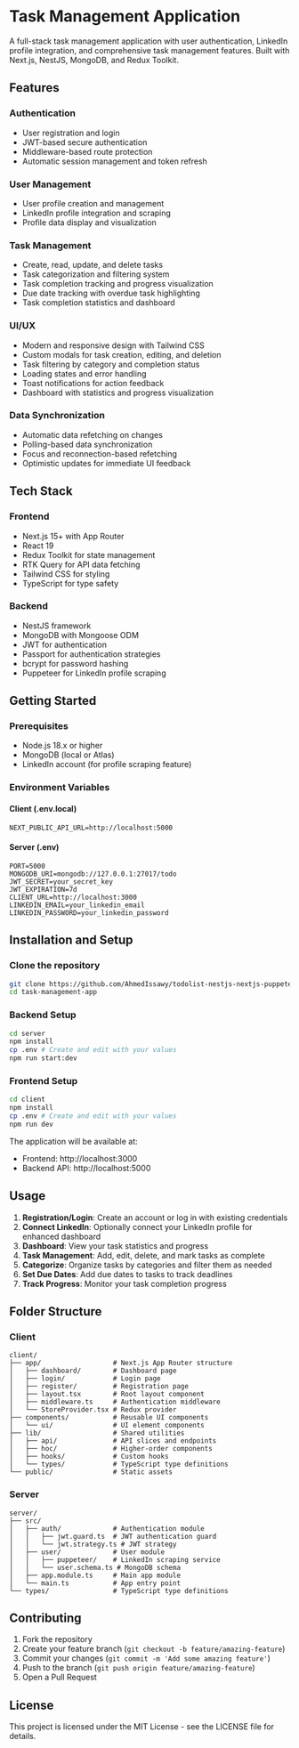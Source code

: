 # Task Management Application

A full-stack task management application with user authentication, LinkedIn profile integration, and comprehensive task management features. Built with Next.js, NestJS, MongoDB, and Redux Toolkit.

## Features

### Authentication
- User registration and login
- JWT-based secure authentication
- Middleware-based route protection
- Automatic session management and token refresh

### User Management
- User profile creation and management
- LinkedIn profile integration and scraping
- Profile data display and visualization

### Task Management
- Create, read, update, and delete tasks
- Task categorization and filtering system
- Task completion tracking and progress visualization
- Due date tracking with overdue task highlighting
- Task completion statistics and dashboard

### UI/UX
- Modern and responsive design with Tailwind CSS
- Custom modals for task creation, editing, and deletion
- Task filtering by category and completion status
- Loading states and error handling
- Toast notifications for action feedback
- Dashboard with statistics and progress visualization

### Data Synchronization
- Automatic data refetching on changes
- Polling-based data synchronization
- Focus and reconnection-based refetching
- Optimistic updates for immediate UI feedback

## Tech Stack

### Frontend
- Next.js 15+ with App Router
- React 19
- Redux Toolkit for state management
- RTK Query for API data fetching
- Tailwind CSS for styling
- TypeScript for type safety

### Backend
- NestJS framework
- MongoDB with Mongoose ODM
- JWT for authentication
- Passport for authentication strategies
- bcrypt for password hashing
- Puppeteer for LinkedIn profile scraping

## Getting Started

### Prerequisites
- Node.js 18.x or higher
- MongoDB (local or Atlas)
- LinkedIn account (for profile scraping feature)

### Environment Variables

#### Client (.env.local)
```
NEXT_PUBLIC_API_URL=http://localhost:5000
```

#### Server (.env)
```
PORT=5000
MONGODB_URI=mongodb://127.0.0.1:27017/todo
JWT_SECRET=your_secret_key
JWT_EXPIRATION=7d
CLIENT_URL=http://localhost:3000
LINKEDIN_EMAIL=your_linkedin_email
LINKEDIN_PASSWORD=your_linkedin_password
```

## Installation and Setup

### Clone the repository
```bash
git clone https://github.com/AhmedIssawy/todolist-nestjs-nextjs-puppeteer.git
cd task-management-app
```

### Backend Setup
```bash
cd server
npm install
cp .env # Create and edit with your values
npm run start:dev
```

### Frontend Setup
```bash
cd client
npm install
cp .env # Create and edit with your values
npm run dev
```

The application will be available at:
- Frontend: http://localhost:3000
- Backend API: http://localhost:5000

## Usage

1. **Registration/Login**: Create an account or log in with existing credentials
2. **Connect LinkedIn**: Optionally connect your LinkedIn profile for enhanced dashboard
3. **Dashboard**: View your task statistics and progress
4. **Task Management**: Add, edit, delete, and mark tasks as complete
5. **Categorize**: Organize tasks by categories and filter them as needed
6. **Set Due Dates**: Add due dates to tasks to track deadlines
7. **Track Progress**: Monitor your task completion progress

## Folder Structure

### Client
```
client/
├── app/                  # Next.js App Router structure
│   ├── dashboard/        # Dashboard page
│   ├── login/            # Login page
│   ├── register/         # Registration page
│   ├── layout.tsx        # Root layout component
│   ├── middleware.ts     # Authentication middleware
│   └── StoreProvider.tsx # Redux provider
├── components/           # Reusable UI components
│   └── ui/               # UI element components
├── lib/                  # Shared utilities
│   ├── api/              # API slices and endpoints
│   ├── hoc/              # Higher-order components
│   ├── hooks/            # Custom hooks
│   └── types/            # TypeScript type definitions
└── public/               # Static assets
```

### Server
```
server/
├── src/
│   ├── auth/             # Authentication module
│   │   ├── jwt.guard.ts  # JWT authentication guard
│   │   └── jwt.strategy.ts # JWT strategy
│   ├── user/             # User module
│   │   ├── puppeteer/    # LinkedIn scraping service
│   │   └── user.schema.ts # MongoDB schema
│   ├── app.module.ts     # Main app module
│   └── main.ts           # App entry point
└── types/                # TypeScript type definitions
```

## Contributing

1. Fork the repository
2. Create your feature branch (`git checkout -b feature/amazing-feature`)
3. Commit your changes (`git commit -m 'Add some amazing feature'`)
4. Push to the branch (`git push origin feature/amazing-feature`)
5. Open a Pull Request

## License

This project is licensed under the MIT License - see the LICENSE file for details.
